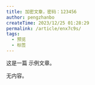 ```yaml
---
title: 加密文章，密码：123456
author: pengzhanbo
createTime: 2023/12/25 01:28:29
permalink: /article/enx7c9s/
tags:
  - 预览
  - 标签
---
```


这是一篇 示例文章。

无内容。
